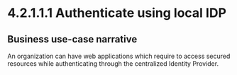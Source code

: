 # 4.2.1.1.1 Authenticate using local IDP

## Business use-case narrative
An organization can have web applications which require to access secured resources while authenticating through the 
centralized Identity Provider. 

